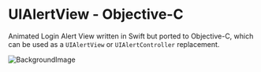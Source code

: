 # UIAlertView - Objective-C

Animated Login Alert View written in Swift but ported to Objective-C, which can be used as a `UIAlertView` or `UIAlertController` replacement.

![BackgroundImage](https://i.ibb.co/wzqjwCB/9-FC77-F02-20-A1-45-DB-AD1-C-5-D52-A8-F480-B6.jpg)
